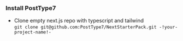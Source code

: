### Install PostType7

- Clone empty next.js repo with typescript and tailwind<br/>
`git clone git@github.com:PostType7/NextStarterPack.git -!your-project-name!-` 
